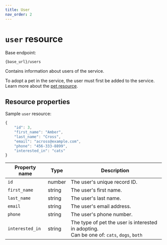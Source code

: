 ```yaml
---
title: User
nav_order: 2
---
```


# `user` resource

Base endpoint:

```shell
{base_url}/users
```

Contains information about users of the service.

To adopt a pet in the service, the user must first be added to the service. Learn more about the [pet resource](pet.md).

## Resource properties

Sample `user` resource:

```js
{
    "id": 3,
    "first_name": "Amber",
    "last_name": "Cross",
    "email": "across@example.com",
    "phone": "456-333-8899",
    "interested_in": "cats"
}
```

| Property name | Type | Description |
| ------------- | ----------- | ----------- |
| `id` | number | The user's unique record ID. |
| `first_name` | string | The user's first name. |
| `last_name` | string | The user's last name. |
| `email` | string | The user's email address. |
| `phone` | string | The user's phone number. |
| `interested_in` | string | The type of pet the user is interested in adopting. <br/> Can be one of: `cats`, `dogs`, `both` |
